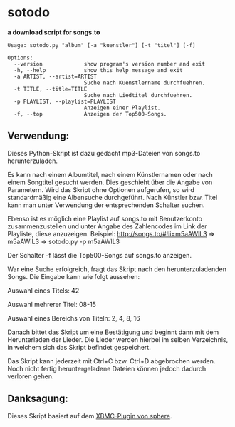 sotodo
======

**a download script for songs.to**


```
Usage: sotodo.py "album" [-a "kuenstler"] [-t "titel"] [-f]

Options:
  --version             show program's version number and exit
  -h, --help            show this help message and exit
  -a ARTIST, --artist=ARTIST
                        Suche nach Kuenstlername durchfuehren.
  -t TITLE, --title=TITLE
                        Suche nach Liedtitel durchfuehren.
  -p PLAYLIST, --playlist=PLAYLIST
                        Anzeigen einer Playlist.
  -f, --top             Anzeigen der Top500-Songs.
```

Verwendung:
----------------------

Dieses Python-Skript ist dazu gedacht mp3-Dateien von songs.to herunterzuladen.

Es kann nach einem Albumtitel, nach einem Künstlernamen oder nach einem Songtitel gesucht werden. Dies geschieht über die Angabe von Parametern. Wird das Skript ohne Optionen aufgerufen, so wird standardmäßig eine Albensuche durchgeführt. Nach Künstler bzw. Titel kann man unter Verwendung der entsprechenden Schalter suchen.

Ebenso ist es möglich eine Playlist auf songs.to mit Benutzerkonto zusammenzustellen und unter Angabe des Zahlencodes im Link der Playliste, diese anzuzeigen. Beispiel: http://songs.to/#!li=m5aAWlL3 => m5aAWlL3 => sotodo.py -p m5aAWlL3

Der Schalter -f lässt die Top500-Songs auf songs.to anzeigen.

War eine Suche erfolgreich, fragt das Skript nach den herunterzuladenden Songs. Die Eingabe kann wie folgt aussehen:


Auswahl eines Titels: 42

Auswahl mehrerer Titel: 08-15

Auswahl eines Bereichs von Titeln: 2, 4, 8, 16



Danach bittet das Skript um eine Bestätigung und beginnt dann mit dem Herunterladen der Lieder. Die Lieder werden hierbei im selben Verzeichnis, in welchem sich das Skript befindet gespeichert.

Das Skript kann jederzeit mit Ctrl+C bzw. Ctrl+D abgebrochen werden. Noch nicht fertig heruntergeladene Dateien können jedoch dadurch verloren gehen.


Danksagung:
----------------------
Dieses Skript basiert auf dem [XBMC-Plugin von sphere](http://www.xbmcnerds.com/index.php?page=Thread&threadID=21940).
